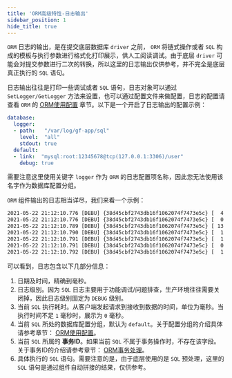 ```yaml
---
title: 'ORM高级特性-日志输出'
sidebar_position: 1
hide_title: true
---
```


`ORM` 日志的输出，是在提交底层数据库 `driver` 之前， `ORM` 将链式操作或者 `SQL` 构成的模板与执行参数进行格式化打印展示，供人工阅读调试。由于底层 `driver` 可能会对提交参数进行二次的转换，所以这里的日志输出仅供参考，并不完全是底层真正执行的 `SQL` 语句。

日志输出往往是打印一些调试或者 `SQL` 语句，日志对象可以通过 `SetLogger/GetLogger` 方法来设置，也可以通过配置文件来做配置，日志的配置请查看 `ORM` 的 [ORM使用配置](output/goframe-v2.1-md/核心组件-重点/数据库ORM/ORM使用配置) 章节。以下是一个开启了日志输出的配置示例：

```yaml
database:
  logger:
  - path:   "/var/log/gf-app/sql"
    level:  "all"
    stdout: true
  default:
  - link:  "mysql:root:12345678@tcp(127.0.0.1:3306)/user"
    debug: true
```

需要注意这里使用关键字 `logger` 作为 `ORM` 的日志配置项名称，因此您无法使用该名字作为数据库配置分组。

`ORM` 组件输出的日志相当详尽，我们来看一个示例：

```html
2021-05-22 21:12:10.776 [DEBU] {38d45cbf2743db16f1062074f7473e5c} [  4 ms] [default] [rows:0  ] [txid:1] BEGIN
2021-05-22 21:12:10.776 [DEBU] {38d45cbf2743db16f1062074f7473e5c} [  0 ms] [default] [rows:0  ] [txid:1] SAVEPOINT `transaction0`
2021-05-22 21:12:10.789 [DEBU] {38d45cbf2743db16f1062074f7473e5c} [ 13 ms] [default] [rows:8  ] [txid:1] SHOW FULL COLUMNS FROM `user`
2021-05-22 21:12:10.790 [DEBU] {38d45cbf2743db16f1062074f7473e5c} [  1 ms] [default] [rows:1  ] [txid:1] INSERT INTO `user`(`id`,`name`) VALUES(1,'john')
2021-05-22 21:12:10.791 [DEBU] {38d45cbf2743db16f1062074f7473e5c} [  1 ms] [default] [rows:0  ] [txid:1] ROLLBACK TO SAVEPOINT `transaction0`
2021-05-22 21:12:10.791 [DEBU] {38d45cbf2743db16f1062074f7473e5c} [  0 ms] [default] [rows:1  ] [txid:1] INSERT INTO `user`(`id`,`name`) VALUES(2,'smith')
2021-05-22 21:12:10.792 [DEBU] {38d45cbf2743db16f1062074f7473e5c} [  1 ms] [default] [rows:0  ] [txid:1] COMMIT
```

可以看到，日志包含以下几部分信息：

1. 日期及时间，精确到毫秒。
2. 日志级别。因为 `SQL` 日志主要用于功能调试/问题排查，生产环境往往需要关闭掉，因此日志级别固定为 `DEBUG` 级别。
3. 当前 `SQL` 执行耗时。从客户端发起请求到接收到数据的时间，单位为毫秒。当执行时间不足 `1` 毫秒时，展示为 `0` 毫秒。
4. 当前 `SQL` 所处的数据库配置分组，默认为 `default`。关于配置分组的介绍具体请参考章节： [ORM使用配置](output/goframe-v2.1-md/核心组件-重点/数据库ORM/ORM使用配置)。
5. 当前 `SQL` 所属的 **事务ID**。如果当前 `SQL` 不属于事务操作时，不存在该字段。关于事务ID的介绍请参考章节： [ORM事务处理](output/goframe-v2.1-md/核心组件-重点/数据库ORM/ORM事务处理)。
6. 具体执行的 `SQL` 语句。需要注意的是，由于底层使用的是 `SQL` 预处理，这里的 `SQL` 语句是通过组件自动拼接的结果，仅供参考。